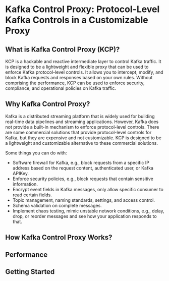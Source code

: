 # Kafka Control Proxy: Protocol-Level Kafka Controls in a Customizable Proxy

## What is Kafka Control Proxy (KCP)?
KCP is a hackable and reactive intermediate layer to control Kafka traffic. It is designed to be a lightweight and flexible proxy that can be used to enforce Kafka protocol-level controls. 
It allows you to intercept, modify, and block Kafka requests and responses based on your own rules. Without comprising the performance, KCP can be used to enforce security, compliance, and operational policies on Kafka traffic.

## Why Kafka Control Proxy?
Kafka is a distributed streaming platform that is widely used for building real-time data pipelines and streaming applications. However, Kafka does not provide a built-in mechanism to enforce protocol-level controls.
There are some commercial solutions that provide protocol-level controls for Kafka, but they are expensive and not customizable. 
KCP is designed to be a lightweight and customizable alternative to these commercial solutions.

Some things you can do with:
- Software firewall for Kafka, e.g., block requests from a specific IP address based on the request content, authenticated user, or Kafka APIKey.
- Enforce security policies, e.g., block requests that contain sensitive information.
- Encrypt event fields in Kafka messages, only allow specific consumer to read certain fields.
- Topic management, naming standards, settings, and access control.
- Schema validation on complete messages.
- Implement chaos testing, mimic unstable network conditions, e.g., delay, drop, or reorder messages and see how your application responds to that. 



## How Kafka Control Proxy Works?


## Performance


## Getting Started
